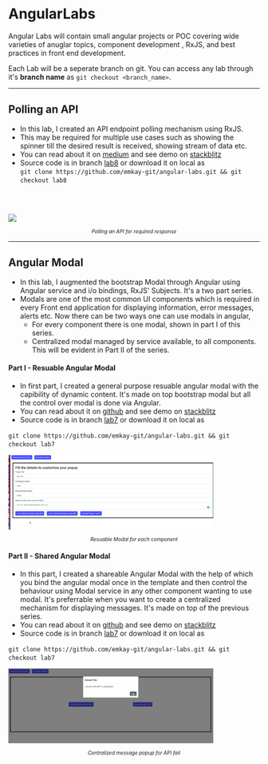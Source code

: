 # AngularLabs

Angular Labs will contain small angular projects or POC covering wide varieties of anuglar topics, component development , RxJS, and best practices in front end development. 

Each Lab will be a seperate branch on git. You can access any lab through it's **branch name** as `git checkout <branch_name>`.

<!-- ### Lab 1 - Logging, Caching in Angular using Interceptors
* Branch name - lab1
* Details - In this lab, 
  * created Logging Interceptor, 
  * created caching interceptor with different strategies. 
  * Also saw how to convert `one and done` http observable to multi valued observable.

### Lab 2 - Playing with rxjs operators and observables
* Branch name - lab2
* Details - In this lab, worked with tap, finally, map, of, startWith, mergeMap and difference with map.
   * Compared mergeMap, switchMap and concatMap

### Lab 4 - Leaking components demo and how to prevent leak
* Branch name - lab4
* In this lab, created a leaking component
  Prevent the leak through unsubscribe, take(1), and takeUntil operators.

### Lab 6 - Subjects and Observables
* Branch name - lab6
* In this lab, understood observer pattern, Observables and Subject.
   * How they are different?
   * Different types of subjects
   * ReplaySubject, AsyncSubject, BehavourSubject and Subject. -->

<!-- <script  src="https://stackpath.bootstrapcdn.com/bootstrap/4.3.1/css/bootstrap.min.css"></script> -->
<link rel="stylesheet" href="https://stackpath.bootstrapcdn.com/bootstrap/4.3.1/css/bootstrap.min.css" integrity="sha384-ggOyR0iXCbMQv3Xipma34MD+dH/1fQ784/j6cY/iJTQUOhcWr7x9JvoRxT2MZw1T" crossorigin="anonymous">

---

<div class="container">
<div class="row">
<div class="col-md-8">

## Polling an API
* In this lab, I created an API endpoint polling mechanism using RxJS.
* This may be required for multiple use cases such as showing the spinner till the desired result is received, showing
stream of data etc.
* You can read about it on [medium](https://medium.com/@mohitkumar_72140/rxjs-how-to-poll-an-api-be6f2ed3a755) and see demo on [stackblitz](https://stackblitz.com/github/emkay-git/angular-labs/tree/lab8?file=src%2Fapp%2Floader%2Floader.component.ts)
* Source code is in branch [lab8](https://github.com/emkay-git/angular-labs/tree/lab8) or download
it on local as <br> `git clone https://github.com/emkay-git/angular-labs.git && git checkout lab8`

</div>
<div class="col-md-4" style="margin-top:60px">
  <a href="https://cdn-images-1.medium.com/max/720/1*Kd0YoDspyXKe93ZdEsqRGA.gif" target="_blank"> <img height="150px" src="https://cdn-images-1.medium.com/max/720/1*Kd0YoDspyXKe93ZdEsqRGA.gif"/></a>
  <em ><p style="font-size:10px;text-align:center">Polling an API for required response</p></em>
</div>
</div>
</div>

---

## Angular Modal
* In this lab, I augmented the bootstrap Modal through Angular using Angular service and i/o bindings, RxJS' Subjects. It's a two part series.
* Modals are one of the most common UI components which is required in every Front end application for displaying information, error messages, alerts etc.
Now there can be two ways one can use modals in angular, 
  * For every component there is one modal, shown in part I of this series.  
  * Centralized modal managed by service available, to all components. This will be evident in Part II of the series.

#### Part I - Resuable Angular Modal 
<div class="container">
<div class="row">
<div class="col-md-8">

* In first part, I created a general purpose resuable angular modal with the capibility of 
dynamic content. It's made on top bootstrap modal but all the control over modal is done via Angular.
* You can read about it on [github](https://github.com/emkay-git/angular-labs/blob/lab7/articles/modal.md) and
see demo on [stackblitz](https://stackblitz.com/github/emkay-git/angular-labs/tree/lab7)
* Source code is in branch [lab7](https://github.com/emkay-git/angular-labs/tree/lab7) or download
it on local as

`git clone https://github.com/emkay-git/angular-labs.git && git checkout lab7`

</div>
<div class="col-md-4" style="margin-top:10px">
  <a href="./lab-images/modal.gif" target=_blank> <img height="150px" src="./lab-images/modal.gif"/></a>
  <em ><p style="font-size:10px;text-align:center">Resuable Modal for each component</p></em>
</div>
</div>
</div>





#### Part II - Shared Angular Modal

<div class="container">
<div class="row">
<div class="col-md-8">

* In this part, I created a shareable Angular Modal with the help of which you bind the angular modal once in the template and then
control the behaviour using Modal service in any other component wanting to use modal. It's preferrable when you want to create a centralized mechanism for displaying messages. It's made on top of the previous series.
* You can read about it on [github](https://github.com/emkay-git/angular-labs/blob/lab7/articles/shared-modal.md) and
see demo on [stackblitz](https://stackblitz.com/github/emkay-git/angular-labs/tree/lab7)
* Source code is in branch [lab7](https://github.com/emkay-git/angular-labs/tree/lab7) or download
it on local as

`git clone https://github.com/emkay-git/angular-labs.git && git checkout lab7`
</div>

<div class="col-md-4" style="margin-top:10px">
  <a href="./lab-images/shared-modal.gif" target="_blank"> <img height="150px" src="./lab-images/shared-modal.gif"/></a>
  <em ><p style="font-size:10px;text-align:center">Centralized message popup for API fail</p></em>
</div>
</div>
</div>





